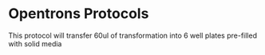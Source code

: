 # Opentrons Protocols
This protocol will transfer 60ul of transformation into 6 well plates pre-filled with solid media
